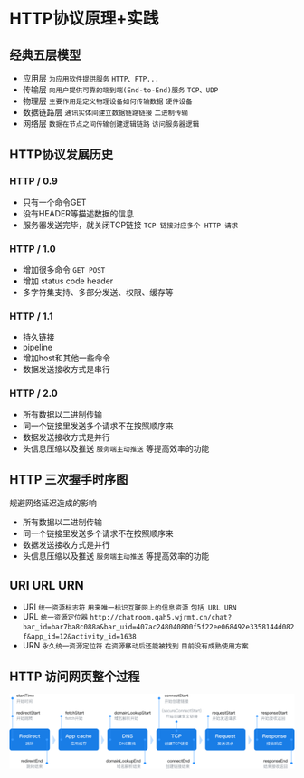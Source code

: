 # HTTP协议原理+实践

## 经典五层模型
* 应用层 `为应用软件提供服务` `HTTP、FTP...`
* 传输层 `向用户提供可靠的端到端(End-to-End)服务` `TCP、UDP`
* 物理层 `主要作用是定义物理设备如何传输数据` `硬件设备`
* 数据链路层 `通讯实体间建立数据链路链接` `二进制传输`
* 网络层 `数据在节点之间传输创建逻辑链路` `访问服务器逻辑`

## HTTP协议发展历史
### HTTP / 0.9
* 只有一个命令GET
* 没有HEADER等描述数据的信息
* 服务器发送完毕，就关闭TCP链接 `TCP 链接对应多个 HTTP 请求`
### HTTP / 1.0
* 增加很多命令 `GET POST`
* 增加 status code header
* 多字符集支持、多部分发送、权限、缓存等
### HTTP / 1.1
* 持久链接
* pipeline
* 增加host和其他一些命令
* 数据发送接收方式是串行
### HTTP / 2.0
* 所有数据以二进制传输
* 同一个链接里发送多个请求不在按照顺序来
* 数据发送接收方式是并行
* 头信息压缩以及推送 `服务端主动推送` 等提高效率的功能

## HTTP 三次握手时序图
规避网络延迟造成的影响
* 所有数据以二进制传输
* 同一个链接里发送多个请求不在按照顺序来
* 数据发送接收方式是并行
* 头信息压缩以及推送 `服务端主动推送` 等提高效率的功能

## URI URL URN
* URI `统一资源标志符` `用来唯一标识互联网上的信息资源` `包括 URL URN`
* URL `统一资源定位器` `http://chatroom.qah5.wjrmt.cn/chat?bar_id=bar7ba8c088a&bar_uid=407ac248040800f5f22ee068492e3358144d082f&app_id=12&activity_id=1638`
* URN `永久统一资源定位符` `在资源移动后还能被找到` `目前没有成熟使用方案`

## HTTP 访问网页整个过程
![访问网页整个过程](section3.png)